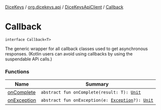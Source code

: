 [DiceKeys](../../../index.md) / [org.dicekeys.api](../../index.md) / [DiceKeysApiClient](../index.md) / [Callback](./index.md)

# Callback

`interface Callback<T>`

The generic wrapper for all callback classes used to get asynchronous
responses. (Kotlin users can avoid using callbacks by using the suspendable
APi calls.)

### Functions

| Name | Summary |
|---|---|
| [onComplete](on-complete.md) | `abstract fun onComplete(result: T): `[`Unit`](https://kotlinlang.org/api/latest/jvm/stdlib/kotlin/-unit/index.html) |
| [onException](on-exception.md) | `abstract fun onException(e: `[`Exception`](https://kotlinlang.org/api/latest/jvm/stdlib/kotlin/-exception/index.html)`?): `[`Unit`](https://kotlinlang.org/api/latest/jvm/stdlib/kotlin/-unit/index.html) |
